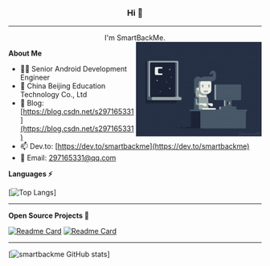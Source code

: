 ###  <center>Hi 👋 </center>
---
<center>I'm SmartBackMe.</center>

<img align="right" alt="GIF" width="250px" src="/assets/codeing.gif" />

**About Me**

- 👨‍💻 Senior Android Development Engineer
- 💼 China Beijing Education Technology Co., Ltd
- 📝 Blog: [https://blog.csdn.net/s297165331](https://blog.csdn.net/s297165331)
- 📫 Dev.to: [https://dev.to/smartbackme](https://dev.to/smartbackme)
- 💬 Email: 297165331@qq.com

**Languages ⚡**

[![Top Langs](https://github-readme-stats.vercel.app/api/top-langs/?username=smartbackme&bg_color=30,e96443,904e95&title_color=fff&text_color=fff)]

--- 

**Open Source Projects 🔭**

[![Readme Card](https://github-readme-stats.vercel.app/api/pin/?username=smartbackme&repo=AutoPage&bg_color=30,e96443,904e95&title_color=fff&text_color=fff)](https://github.com/smartbackme/AutoPage)
[![Readme Card](https://github-readme-stats.vercel.app/api/pin/?username=smartbackme&repo=SimpleInterceptor&bg_color=30,e96443,904e95&title_color=fff&text_color=fff)](https://github.com/smartbackme/SimpleInterceptor)

---


[![smartbackme GitHub stats](https://github-readme-stats.vercel.app/api?username=smartbackme&show_icons=true&theme=radical&bg_color=30,e96443,904e95&title_color=fff&text_color=fff&include_all_commits=true)]



<!--
**smartbackme/smartbackme** is a ✨ _special_ ✨ repository because its `README.md` (this file) appears on your GitHub profile.

Here are some ideas to get you started:

- 🔭 I’m currently working on ...
- 🌱 I’m currently learning ...
- 👯 I’m looking to collaborate on ...
- 🤔 I’m looking for help with ...
- 💬 Ask me about ...
- 📫 How to reach me: ...
- 😄 Pronouns: ...
- ⚡ Fun fact: ...
-->

